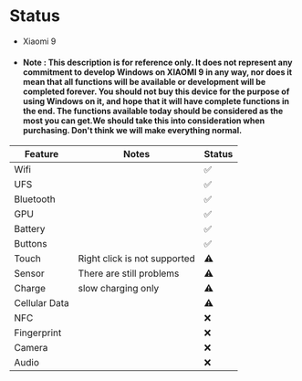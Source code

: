 # Status
- Xiaomi 9
- #### Note : This description is for reference only. It does not represent any commitment to develop Windows on XIAOMI 9 in any way, nor does it mean that all functions will be available or development will be completed forever. You should not buy this device for the purpose of using Windows on it, and hope that it will have complete functions in the end. The functions available today should be considered as the most you can get.We should take this into consideration when purchasing. Don't think we will make everything normal.

| Feature                | Notes                                               | Status         |
|------------------------|-----------------------------------------------------|----------------|
| Wifi                   |                                                     | ✅            |
| UFS                    |                                                     | ✅            |
| Bluetooth              |                                                     | ✅            |
| GPU                    | 										                              	 | ✅            |
| Battery                |                                                     | ✅            |
| Buttons                |                                                     | ✅            |
| Touch                  | Right click is not supported                        | ⚠️            |
| Sensor                 | There are still problems                            | ⚠️            |
| Charge                 | slow charging only		                               | ⚠️            |
| Cellular Data          |                                                     | ⚠️            |
| NFC                    | 										                               	 | ❌            |
| Fingerprint            |                                                     | ❌            |
| Camera                 |                                                     | ❌            |
| Audio                  |                                                     | ❌            |
